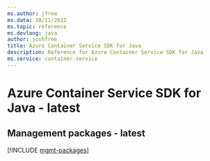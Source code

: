 ```yaml
---
ms.author: jfree
ms.data: 10/11/2022
ms.topic: reference
ms.devlang: java
author: joshfree
title: Azure Container Service SDK for Java
description: Reference for Azure Container Service SDK for Java
ms.service: container-service
---
```

# Azure Container Service SDK for Java - latest

## Management packages - latest
[!INCLUDE [mgmt-packages](container-service-mgmt-index.md)]